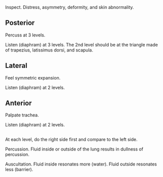 Inspect.
Distress, asymmetry, deformity, and skin abnormality.

## Posterior

Percuss at 3 levels.

Listen (diaphram) at 3 levels.
The 2nd level should be at the triangle made of trapezius, latissimus dorsi, and scapula.

## Lateral

Feel symmetric expansion.

Listen (diaphram) at 2 levels.

## Anterior

Palpate trachea.

Listen (diaphram) at 2 levels.

##

At each level, do the right side first and compare to the left side.

Percussion.
Fluid inside or outside of the lung results in dullness of percussion.

Auscultation.
Fluid inside resonates more (water).
Fluid outside resonates less (barrier).
